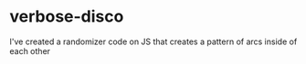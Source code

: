# verbose-disco
I've created a randomizer code on JS that creates a pattern of arcs inside of each other

